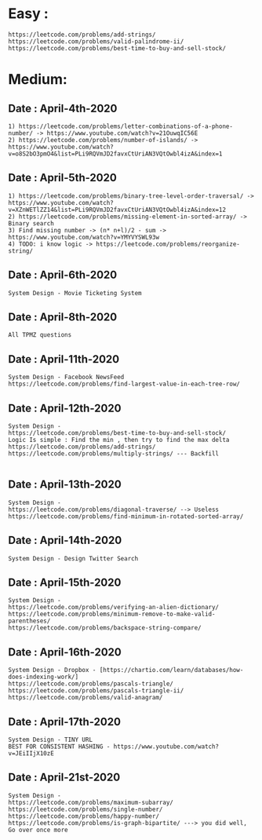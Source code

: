 # Easy :
```
https://leetcode.com/problems/add-strings/
https://leetcode.com/problems/valid-palindrome-ii/
https://leetcode.com/problems/best-time-to-buy-and-sell-stock/
```

# Medium:

## Date : April-4th-2020 </dt>
```
1) https://leetcode.com/problems/letter-combinations-of-a-phone-number/ -> https://www.youtube.com/watch?v=21OuwqIC56E
2) https://leetcode.com/problems/number-of-islands/ -> https://www.youtube.com/watch?v=o8S2bO3pmO4&list=PLi9RQVmJD2favxCtUriAN3VQtOwbl4izA&index=1
```

## Date : April-5th-2020
```
1) https://leetcode.com/problems/binary-tree-level-order-traversal/ -> https://www.youtube.com/watch?v=XZnWETlZZ14&list=PLi9RQVmJD2favxCtUriAN3VQtOwbl4izA&index=12
2) https://leetcode.com/problems/missing-element-in-sorted-array/ -> Binary search
3) Find missing number -> (n* n+l)/2 - sum -> https://www.youtube.com/watch?v=YMYVYSWL93w
4) TODO: i know logic -> https://leetcode.com/problems/reorganize-string/ 
```

## Date : April-6th-2020
```
System Design - Movie Ticketing System
```

## Date : April-8th-2020
```
All TPMZ questions
```

## Date : April-11th-2020
```
System Design - Facebook NewsFeed
https://leetcode.com/problems/find-largest-value-in-each-tree-row/
```

## Date : April-12th-2020
```
System Design - 
https://leetcode.com/problems/best-time-to-buy-and-sell-stock/
Logic Is simple : Find the min , then try to find the max delta
https://leetcode.com/problems/add-strings/
https://leetcode.com/problems/multiply-strings/ --- Backfill


```
## Date : April-13th-2020
```
System Design - 
https://leetcode.com/problems/diagonal-traverse/ --> Useless
https://leetcode.com/problems/find-minimum-in-rotated-sorted-array/
```
## Date : April-14th-2020
```
System Design - Design Twitter Search
```
## Date : April-15th-2020
```
System Design - 
https://leetcode.com/problems/verifying-an-alien-dictionary/
https://leetcode.com/problems/minimum-remove-to-make-valid-parentheses/
https://leetcode.com/problems/backspace-string-compare/
```
## Date : April-16th-2020
```
System Design - Dropbox - [https://chartio.com/learn/databases/how-does-indexing-work/]
https://leetcode.com/problems/pascals-triangle/
https://leetcode.com/problems/pascals-triangle-ii/
https://leetcode.com/problems/valid-anagram/
```
## Date : April-17th-2020
```
System Design - TINY URL
BEST FOR CONSISTENT HASHING - https://www.youtube.com/watch?v=JEiIIjX10zE
```
## Date : April-21st-2020
```
System Design -
https://leetcode.com/problems/maximum-subarray/
https://leetcode.com/problems/single-number/
https://leetcode.com/problems/happy-number/
https://leetcode.com/problems/is-graph-bipartite/ ---> you did well, Go over once more

```



